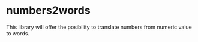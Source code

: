 # numbers2words

This library will offer the posibility to translate numbers from numeric value to words.
